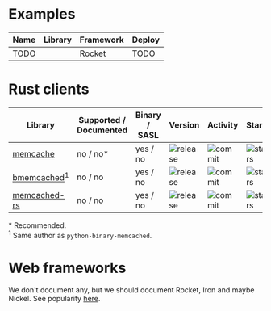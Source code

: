 # Examples

| Name | Library | Framework | Deploy |
| ---  | ---     | ---       | ---    |
| TODO |         | Rocket    | TODO   |

# Rust clients

| Library | Supported / Documented | Binary / SASL | Version | Activity | Stars |
| ---     | ---                    | ---           | ---     | ---      | ---   |
| [memcache](https://github.com/aisk/rust-memcache) | no / no\* | yes / no |  ![release](https://img.shields.io/crates/v/memcache.svg?maxAge=3600) | ![commit](https://img.shields.io/github/last-commit/aisk/rust-memcache/master.svg?maxAge=3600) | ![stars](https://img.shields.io/github/stars/aisk/rust-memcache.svg?style=social&maxAge=3600) |
| [bmemcached](https://github.com/jaysonsantos/bmemcached-rs)<sup>1</sup> | no / no | yes / no |  ![release](https://img.shields.io/crates/v/bmemcached.svg?maxAge=3600) | ![commit](https://img.shields.io/github/last-commit/jaysonsantos/bmemcached-rs/master.svg?maxAge=3600) | ![stars](https://img.shields.io/github/stars/jaysonsantos/bmemcached-rs.svg?style=social&maxAge=3600) |
| [memcached-rs](https://github.com/zonyitoo/memcached-rs) | no / no | yes / no |  ![release](https://img.shields.io/crates/v/memcached-rs.svg?maxAge=3600) | ![commit](https://img.shields.io/github/last-commit/zonyitoo/memcached-rs/master.svg?maxAge=3600) | ![stars](https://img.shields.io/github/stars/zonyitoo/memcached-rs.svg?style=social&maxAge=3600) |

\* Recommended.  
<sup>1</sup> Same author as `python-binary-memcached`.  

# Web frameworks

We don't document any, but we should document Rocket, Iron and maybe Nickel.
See popularity
[here](http://www.timqian.com/star-history/#SergioBenitez/Rocket&iron/iron&nickel-org/nickel.rs&gotham-rs/gotham&tomaka/rouille).
